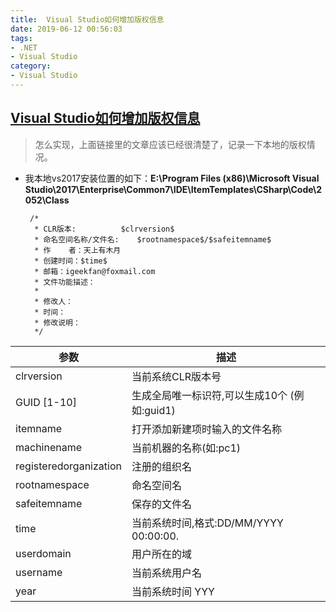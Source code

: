 ```yaml
---
title:  Visual Studio如何增加版权信息
date: 2019-06-12 00:56:03
tags:
- .NET 
- Visual Studio
category:
- Visual Studio
---
```


## [Visual Studio如何增加版权信息](https://www.cnblogs.com/allenxt/p/8472979.html)

> 怎么实现，上面链接里的文章应该已经很清楚了，记录一下本地的版权情况。

+  我本地vs2017安装位置的如下：**E:\Program Files (x86)\Microsoft Visual Studio\2017\Enterprise\Common7\IDE\ItemTemplates\CSharp\Code\2052\Class**

		/*
		 * CLR版本:          $clrversion$
		 * 命名空间名称/文件名:    $rootnamespace$/$safeitemname$
		 * 作    者：天上有木月
		 * 创建时间：$time$
		 * 邮箱：igeekfan@foxmail.com
		 * 文件功能描述： 
		 * 
		 * 修改人： 
		 * 时间：
		 * 修改说明：
		 */

参数 | 描述
---|---
clrversion|当前系统CLR版本号
GUID [1-10]|生成全局唯一标识符,可以生成10个 (例如:guid1)
itemname|打开添加新建项时输入的文件名称
machinename|当前机器的名称(如:pc1)
registeredorganization|注册的组织名
rootnamespace|命名空间名
safeitemname|保存的文件名
time|当前系统时间,格式:DD/MM/YYYY 00:00:00.
userdomain|用户所在的域
username|当前系统用户名
year|当前系统时间 YYY